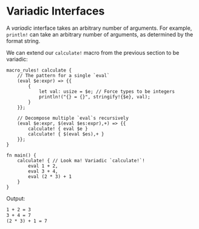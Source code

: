 # Variadic Interfaces

A _variadic_ interface takes an arbitrary number of arguments. For example,
`println!` can take an arbitrary number of arguments, as determined by the
format string.

We can extend our `calculate!` macro from the previous section to be variadic:

```rust,editable
macro_rules! calculate {
    // The pattern for a single `eval`
    (eval $e:expr) => {{
        {
            let val: usize = $e; // Force types to be integers
            println!("{} = {}", stringify!{$e}, val);
        }
    }};

    // Decompose multiple `eval`s recursively
    (eval $e:expr, $(eval $es:expr),+) => {{
        calculate! { eval $e }
        calculate! { $(eval $es),+ }
    }};
}

fn main() {
    calculate! { // Look ma! Variadic `calculate!`!
        eval 1 + 2,
        eval 3 + 4,
        eval (2 * 3) + 1
    }
}
```

Output:

```txt
1 + 2 = 3
3 + 4 = 7
(2 * 3) + 1 = 7
```
